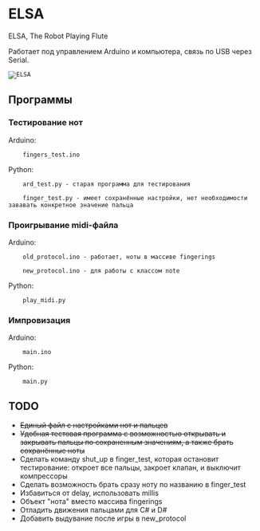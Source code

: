 # ELSA
ELSA, The Robot Playing Flute

Работает под управлением Arduino и компьютера, связь по USB через Serial.

<code>![ELSA](https://sun9-78.userapi.com/impf/c844720/v844720010/1f8977/D4m9H9WjYKg.jpg?size=600x400&quality=96&sign=819ebeb6bf7d0f5a9ba6cc82c2322873&type=album "ELSA")
</code>

## Программы ##

### Тестирование нот ###
Arduino: 
        
        fingers_test.ino  

Python: 

        ard_test.py - старая программа для тестирования
        
        finger_test.py - имеет сохранённые настройки, нет необходимости зававать конкретное значение пальца

### Проигрывание midi-файла ###
Arduino: 

        old_protocol.ino - работает, ноты в массиве fingerings

        new_protocol.ino - для работы с классом note

Python: 
        
        play_midi.py

### Импровизация ###
Arduino: 
        
        main.ino  

Python: 
        
        main.py


## TODO ##
* ~~Единый файл с настройками нот и пальцев~~
* ~~Удобная тестовая программа с возможностью открывать и закрывать пальцы по сохраненным значениям, а также брать сохранённые ноты~~
* Сделать команду shut_up в finger_test, которая остановит тестирование: откроет все пальцы, закроет клапан, и выключит компрессоры
* Сделать возможность брать сразу ноту по названию в finger_test
* Избавиться от delay, использовать millis
* Объект "нота" вместо массива fingerings
* Отладить движения пальцами для C# и D#
* Добавить выдувание после игры в new_protocol
